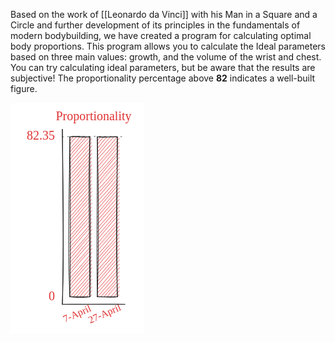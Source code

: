 Based on the work of [[Leonardo da Vinci]] with his Man in a Square and a Circle and further development of its principles in the fundamentals of modern bodybuilding, we have created a program for calculating optimal body proportions. This program allows you to calculate the Ideal parameters based on three main values: growth, and the volume of the wrist and chest. You can try calculating ideal parameters, but be aware that the results are subjective! The proportionality percentage above **82** indicates a well-built figure.

<svg version="1.1" xmlns="http://www.w3.org/2000/svg" viewBox="0 0 214.0998764038086 369.6143658297847" width="214.0998764038086" height="369.6143658297847">
  <!-- svg-source:excalidraw -->
  
  <defs>
    <style class="style-fonts">
      @font-face {
        font-family: "Virgil";
        src: url("https://excalidraw.com/Virgil.woff2");
      }
      @font-face {
        font-family: "Cascadia";
        src: url("https://excalidraw.com/Cascadia.woff2");
      }
      @font-face {
        font-family: "Assistant";
        src: url("https://excalidraw.com/Assistant-Regular.woff2");
      }
    </style>
    
  </defs>
  <rect x="0" y="0" width="214.0998764038086" height="369.6143658297847" fill="#ffffff"></rect><g stroke-linecap="round" transform="translate(94.99995422363281 54.56217364905888) rotate(0 16 127.96891317547056)"><path d="M0 0 C0 0, 0 0, 0 0 M0 0 C0 0, 0 0, 0 0 M-0.26 6.4 C1.53 4.55, 3.43 3.49, 4.99 0.36 M-0.26 6.4 C1.86 4.6, 3.41 1.89, 4.99 0.36 M0.13 12.04 C1.92 8.11, 5.16 5, 10.63 -0.03 M0.13 12.04 C2.95 9.75, 4.17 7.48, 10.63 -0.03 M-0.13 18.44 C4.83 12.86, 11.23 7.88, 15.62 0.33 M-0.13 18.44 C5.17 14.21, 8.89 8.46, 15.62 0.33 M0.27 24.08 C5.62 15.99, 13.33 10.24, 21.26 -0.07 M0.27 24.08 C4.68 18.82, 8.94 14.74, 21.26 -0.07 M0 30.48 C5.77 21.61, 11.99 15.72, 26.25 0.29 M0 30.48 C6.6 22.34, 14.41 14.06, 26.25 0.29 M-0.26 36.88 C6.81 27.49, 12.9 19.84, 31.89 -0.1 M-0.26 36.88 C9.46 24.77, 20.06 11.92, 31.89 -0.1 M0.14 42.52 C8.17 31.68, 19.21 21.1, 34.91 2.52 M0.14 42.52 C9.42 31.69, 18.31 22.36, 34.91 2.52 M-0.12 48.92 C9.43 37.94, 22.01 24.21, 34.65 8.92 M-0.12 48.92 C12.22 35.23, 22.22 21.19, 34.65 8.92 M0.27 54.56 C9.21 44.43, 17.35 36.79, 35.04 14.56 M0.27 54.56 C10.12 43.59, 20.33 32.62, 35.04 14.56 M0.01 60.96 C9.37 51.73, 15.25 44.27, 34.78 20.96 M0.01 60.96 C12.49 46.6, 26.27 31.96, 34.78 20.96 M-0.25 67.36 C14.68 50.45, 27.03 38.68, 35.18 26.6 M-0.25 67.36 C7.89 58.41, 14.11 50.09, 35.18 26.6 M0.14 73 C13.34 59.52, 21.21 48.42, 34.91 33 M0.14 73 C11.17 60.67, 20.69 50.24, 34.91 33 M-0.12 79.4 C12.37 64.84, 24.87 48.35, 34.65 39.4 M-0.12 79.4 C8.58 68.15, 19.38 58.94, 34.65 39.4 M0.28 85.04 C10.09 74.15, 18.41 67.45, 35.05 45.04 M0.28 85.04 C10.94 72.46, 22.93 60.21, 35.05 45.04 M0.01 91.44 C12.27 78.13, 27.52 62.75, 34.79 51.44 M0.01 91.44 C10.77 79.25, 23.33 64.77, 34.79 51.44 M-0.25 97.84 C10.79 84.42, 24.57 71.43, 35.18 57.08 M-0.25 97.84 C13.79 83.06, 25.66 67.77, 35.18 57.08 M0.15 103.48 C13.27 89.05, 26.64 73.69, 34.92 63.48 M0.15 103.48 C12.61 88.61, 27.52 72.22, 34.92 63.48 M-0.11 109.88 C5.5 100.13, 15.85 91.99, 34.66 69.88 M-0.11 109.88 C11.8 95.86, 24.81 82.2, 34.66 69.88 M0.28 115.52 C10.45 102.87, 20.8 92.79, 35.05 75.52 M0.28 115.52 C10.39 103.56, 20.7 92.11, 35.05 75.52 M0.02 121.92 C7.31 111.8, 17.38 103.54, 34.79 81.92 M0.02 121.92 C9.02 112.4, 19.31 101.19, 34.79 81.92 M-0.24 128.32 C11.44 116.53, 19.29 104.71, 35.19 87.56 M-0.24 128.32 C7.09 120.43, 14.72 112.05, 35.19 87.56 M0.15 133.96 C12 120.61, 22.41 107.72, 34.92 93.96 M0.15 133.96 C10.01 122.07, 20.72 111.31, 34.92 93.96 M-0.11 140.36 C13.82 125.82, 23.17 111.35, 34.66 100.36 M-0.11 140.36 C12.1 125.88, 25.15 110.59, 34.66 100.36 M0.29 146 C13.8 129.42, 27.64 115.15, 35.06 106 M0.29 146 C11.71 132.25, 22.9 120.77, 35.06 106 M0.02 152.4 C7.04 142.59, 14.48 134.98, 34.8 112.4 M0.02 152.4 C11.26 140.41, 22.4 127.05, 34.8 112.4 M-0.24 158.8 C6.74 151.37, 15.01 142.13, 35.19 118.04 M-0.24 158.8 C13.95 142.3, 27.96 127.46, 35.19 118.04 M0.16 164.44 C6.83 155.57, 16.25 145.15, 34.93 124.44 M0.16 164.44 C9.59 154.88, 18.16 143.69, 34.93 124.44 M-0.1 170.84 C6.63 162, 16.28 151.59, 34.67 130.84 M-0.1 170.84 C9.97 158.63, 20.01 147.38, 34.67 130.84 M0.29 176.48 C13.04 161.28, 27.85 148.55, 35.06 136.48 M0.29 176.48 C12.73 163.87, 23.3 150.32, 35.06 136.48 M0.03 182.88 C5.28 175.12, 12.45 167.3, 34.8 142.88 M0.03 182.88 C11.43 169.75, 22.21 156.82, 34.8 142.88 M-0.23 189.27 C8.65 179.44, 20.57 168.44, 35.19 148.52 M-0.23 189.27 C12.15 175.68, 22.67 164.11, 35.19 148.52 M0.16 194.92 C11.21 181.68, 22.34 166.39, 34.93 154.92 M0.16 194.92 C12.35 181.41, 25.68 166.43, 34.93 154.92 M-0.1 201.32 C14.75 186.21, 24.91 170.89, 34.67 161.32 M-0.1 201.32 C9.63 189.89, 20.9 176.43, 34.67 161.32 M0.3 206.96 C12.3 193.63, 23.65 178.4, 35.07 166.96 M0.3 206.96 C6.13 199.28, 13.36 190.42, 35.07 166.96 M0.03 213.36 C14.82 197.69, 29.52 182.23, 34.8 173.36 M0.03 213.36 C8.68 202.69, 18.47 191.77, 34.8 173.36 M-0.23 219.75 C6.41 211.36, 14.87 200.68, 35.2 179 M-0.23 219.75 C11.02 205.05, 23.73 190.68, 35.2 179 M0.17 225.4 C8.27 216.41, 19.21 205.63, 34.94 185.4 M0.17 225.4 C10.48 214.4, 20.07 203.62, 34.94 185.4 M-0.09 231.8 C8.67 220.72, 18.4 212.29, 34.68 191.8 M-0.09 231.8 C10.71 220.11, 21.1 205.81, 34.68 191.8 M0.3 237.44 C9.33 225.65, 18.2 214.37, 35.07 197.44 M0.3 237.44 C10.44 225.54, 19.69 215.38, 35.07 197.44 M0.04 243.84 C6.14 235.47, 16.28 226.76, 34.81 203.84 M0.04 243.84 C8.74 232.63, 19.5 221.55, 34.81 203.84 M-0.22 250.23 C10.32 238.25, 22.14 224.57, 35.2 209.48 M-0.22 250.23 C11.36 236.45, 24.33 221.96, 35.2 209.48 M0.17 255.88 C12.77 242.26, 23.06 230.73, 34.94 215.88 M0.17 255.88 C8.19 246.04, 16.74 237.86, 34.94 215.88 M5.16 256.24 C15.8 243.45, 25.71 233.44, 34.68 222.28 M5.16 256.24 C16.76 243.66, 27.56 229.82, 34.68 222.28 M10.8 255.84 C20.47 244.98, 30.01 232.31, 35.08 227.92 M10.8 255.84 C15.41 250.22, 21.39 243.55, 35.08 227.92 M15.79 256.2 C21.71 248.13, 25.78 241.01, 34.81 234.32 M15.79 256.2 C20.55 250.21, 25.49 245.29, 34.81 234.32 M21.43 255.81 C25.78 249.57, 32.79 243.44, 35.21 239.96 M21.43 255.81 C26.19 250.51, 30.3 245.67, 35.21 239.96 M26.42 256.17 C28.26 254.57, 30.01 251.61, 34.95 246.36 M26.42 256.17 C28.38 253.66, 30.45 252.35, 34.95 246.36 M32.06 255.77 C32.79 254.9, 33.77 253.9, 34.69 252.75 M32.06 255.77 C32.91 254.96, 33.44 254.34, 34.69 252.75" stroke="#e03131" stroke-width="0.5" fill="none"></path><path d="M0 0 C7.63 -1.3, 18.62 1.57, 32 0 M0 0 C7.86 -1.16, 16.49 -0.62, 32 0 M32 0 C31.47 88.31, 34.05 175.48, 32 255.94 M32 0 C29.7 57.94, 31 116.3, 32 255.94 M32 255.94 C25.67 256.67, 16.31 258.07, 0 255.94 M32 255.94 C20.93 255.98, 10.1 255.14, 0 255.94 M0 255.94 C-3.01 196.27, -2.02 140.03, 0 0 M0 255.94 C1.41 158.78, 0.49 60.89, 0 0" stroke="#1e1e1e" stroke-width="1" fill="none"></path></g><g stroke-linecap="round" transform="translate(138.9999542236328 54.5) rotate(0 16 128)"><path d="M0 0 C0 0, 0 0, 0 0 M0 0 C0 0, 0 0, 0 0 M-0.26 6.4 C2.03 5.04, 3.23 2.34, 4.99 0.36 M-0.26 6.4 C1.2 4.31, 2.63 2.78, 4.99 0.36 M0.13 12.04 C4.02 6.53, 6.79 3.72, 10.63 -0.03 M0.13 12.04 C2.82 8.94, 6.06 4.73, 10.63 -0.03 M-0.13 18.44 C5.8 13.99, 8.16 6.52, 15.62 0.33 M-0.13 18.44 C5.26 12.21, 10.06 5.24, 15.62 0.33 M0.27 24.08 C7.17 17.23, 9.02 12.69, 21.26 -0.07 M0.27 24.08 C7.45 16.62, 14.16 6.91, 21.26 -0.07 M0 30.48 C6.8 21.84, 16.58 10.87, 26.25 0.29 M0 30.48 C8.69 20.83, 16.48 9.82, 26.25 0.29 M-0.26 36.88 C6.48 26.96, 16.19 20.25, 31.89 -0.1 M-0.26 36.88 C9.76 24.35, 20.75 13.28, 31.89 -0.1 M0.14 42.52 C7.05 35.35, 14.4 27.05, 34.91 2.52 M0.14 42.52 C11.74 30.23, 22.89 17.12, 34.91 2.52 M-0.12 48.92 C8.81 39.53, 17.44 30.35, 34.65 8.92 M-0.12 48.92 C10.27 34.91, 22.23 21.95, 34.65 8.92 M0.27 54.56 C9.52 45.56, 18.72 32.49, 35.04 14.56 M0.27 54.56 C11.63 42.45, 20.33 31, 35.04 14.56 M0.01 60.96 C13.24 46.71, 28.05 31.3, 34.78 20.96 M0.01 60.96 C7.62 53.42, 15.24 43.62, 34.78 20.96 M-0.25 67.36 C9.84 58.01, 16.49 43.94, 35.18 26.6 M-0.25 67.36 C13.14 50.95, 27.45 34.94, 35.18 26.6 M0.14 73 C6.51 64.54, 15.66 54.25, 34.91 33 M0.14 73 C7.53 64.95, 16.07 56.4, 34.91 33 M-0.12 79.4 C9.39 66.52, 19.67 53.96, 34.65 39.4 M-0.12 79.4 C9.14 70.78, 15.91 60.37, 34.65 39.4 M0.28 85.04 C15.27 71.02, 27.98 54.6, 35.05 45.04 M0.28 85.04 C14.86 70, 28.64 52.73, 35.05 45.04 M0.01 91.44 C11.34 81.04, 20.37 69.62, 34.79 51.44 M0.01 91.44 C9.8 80.35, 18.14 70.22, 34.79 51.44 M-0.25 97.84 C11.12 86.78, 22.65 71.78, 35.18 57.08 M-0.25 97.84 C12.66 82.16, 27.32 65.78, 35.18 57.08 M0.15 103.48 C11.99 90.22, 22.83 81.03, 34.92 63.48 M0.15 103.48 C13.67 88.77, 24.67 75.24, 34.92 63.48 M-0.11 109.88 C9.27 100.34, 17.91 91.52, 34.66 69.88 M-0.11 109.88 C13.97 95.07, 26.66 79.89, 34.66 69.88 M0.28 115.52 C8.94 106.78, 18.05 93.72, 35.05 75.52 M0.28 115.52 C9.34 105.01, 17.48 95.7, 35.05 75.52 M0.02 121.92 C12.33 109.86, 20.17 97.4, 34.79 81.92 M0.02 121.92 C8.79 112.74, 15.65 103.95, 34.79 81.92 M-0.24 128.32 C13.07 111.92, 25.29 97.02, 35.19 87.56 M-0.24 128.32 C11.84 115.33, 23.69 100.83, 35.19 87.56 M0.15 133.96 C9.1 122.87, 17.3 112.86, 34.92 93.96 M0.15 133.96 C10.14 123.49, 20.56 110.28, 34.92 93.96 M-0.11 140.36 C12.24 123.46, 27.13 109.55, 34.66 100.36 M-0.11 140.36 C12.78 125.08, 27.33 109.9, 34.66 100.36 M0.29 146 C8.8 136.81, 18.2 124.58, 35.06 106 M0.29 146 C13.41 131.85, 25.23 117.02, 35.06 106 M0.02 152.4 C8.37 142.31, 16.41 134.89, 34.8 112.4 M0.02 152.4 C8.69 142.44, 16.33 131.42, 34.8 112.4 M-0.24 158.8 C11.88 145.43, 26.29 128.85, 35.19 118.04 M-0.24 158.8 C7.99 150.11, 16.08 139.87, 35.19 118.04 M0.16 164.44 C15.4 146.83, 27.15 130.75, 34.93 124.44 M0.16 164.44 C6.56 156.09, 14.18 147.38, 34.93 124.44 M-0.1 170.84 C12.03 156.83, 24.88 142.89, 34.67 130.84 M-0.1 170.84 C9.63 159.61, 19.97 148.2, 34.67 130.84 M0.29 176.48 C10.96 167.77, 19.3 154.53, 35.06 136.48 M0.29 176.48 C6.49 168.65, 13.41 159.37, 35.06 136.48 M0.03 182.88 C5.77 174.89, 15.41 167.74, 34.8 142.88 M0.03 182.88 C6.71 174.66, 14.82 165.25, 34.8 142.88 M-0.23 189.27 C10.21 180.06, 17.54 167.18, 35.19 148.52 M-0.23 189.27 C13.05 174.77, 26.34 158.65, 35.19 148.52 M0.16 194.92 C12.54 177.95, 28.76 165.47, 34.93 154.92 M0.16 194.92 C8.5 186.13, 16.64 177.42, 34.93 154.92 M-0.1 201.32 C8.33 189.83, 20.77 177.15, 34.67 161.32 M-0.1 201.32 C12.18 186.72, 24.39 173.23, 34.67 161.32 M0.3 206.96 C10.51 193.28, 19 184.42, 35.07 166.96 M0.3 206.96 C7.18 197.91, 15.88 189.93, 35.07 166.96 M0.03 213.36 C9.44 204.64, 15.11 196.77, 34.8 173.36 M0.03 213.36 C12.07 199.72, 21.72 188.23, 34.8 173.36 M-0.23 219.75 C10.5 206.14, 22.34 196.22, 35.2 179 M-0.23 219.75 C10.41 206.88, 21.51 194.69, 35.2 179 M0.17 225.4 C14.31 211.37, 24.31 198, 34.94 185.4 M0.17 225.4 C8.32 216.74, 14.58 207.65, 34.94 185.4 M-0.09 231.8 C10.23 221.65, 18.24 210.85, 34.68 191.8 M-0.09 231.8 C6.77 221.81, 15.08 214.35, 34.68 191.8 M0.3 237.44 C7.33 227.08, 16.33 218.36, 35.07 197.44 M0.3 237.44 C11.03 225.4, 21.99 211.77, 35.07 197.44 M0.04 243.84 C9.58 234.58, 14.93 228.12, 34.81 203.84 M0.04 243.84 C9.57 233.59, 18.8 222.26, 34.81 203.84 M-0.22 250.23 C13.46 234.57, 27.49 220.37, 35.2 209.48 M-0.22 250.23 C7.56 241.41, 16.19 232.73, 35.2 209.48 M0.17 255.88 C10.06 245.75, 19.51 232.39, 34.94 215.88 M0.17 255.88 C11.31 244.42, 21.73 231.9, 34.94 215.88 M5.16 256.24 C13.97 247.06, 25.3 235.57, 34.68 222.28 M5.16 256.24 C12.59 246.81, 22.6 237.29, 34.68 222.28 M10.8 255.84 C16.3 247.96, 20.53 244.12, 35.08 227.92 M10.8 255.84 C16.77 249.01, 22.76 241.9, 35.08 227.92 M15.79 256.2 C19.94 247.79, 26.73 241.53, 34.81 234.32 M15.79 256.2 C22.65 248.64, 30.34 239.88, 34.81 234.32 M21.43 255.81 C24.79 252.49, 27.65 249.7, 35.21 239.96 M21.43 255.81 C25.99 250.66, 29.71 245.5, 35.21 239.96 M26.42 256.17 C28.16 253.68, 30.28 251.29, 34.95 246.36 M26.42 256.17 C29.45 253.59, 31.33 250.63, 34.95 246.36 M32.06 255.77 C33.01 254.78, 33.05 254.08, 34.69 252.75 M32.06 255.77 C32.65 255.19, 33.31 254.64, 34.69 252.75" stroke="#e03131" stroke-width="0.5" fill="none"></path><path d="M0 0 C13.52 1.94, 22.33 -1.35, 32 0 M0 0 C12 -0.08, 24.63 0.62, 32 0 M32 0 C31.83 70.32, 29.26 140.72, 32 256 M32 0 C31.36 91.92, 30.27 182.74, 32 256 M32 256 C20.74 257.95, 8.24 255.13, 0 256 M32 256 C20.99 255.15, 11.02 256.8, 0 256 M0 256 C1.37 203.9, 3.04 148.12, 0 0 M0 256 C-1.24 196.41, -0.11 136.24, 0 0" stroke="#1e1e1e" stroke-width="1" fill="none"></path></g><g transform="translate(61.90003204345703 10) rotate(0 71.09992218017578 12.5)"><text x="71.09992218017578" y="17.52" font-family="Virgil, Segoe UI Emoji" font-size="20px" fill="#e03131" text-anchor="middle" style="white-space: pre;" direction="ltr" dominant-baseline="alphabetic">Proportionality</text></g><g transform="translate(82.91999053955078 328.50000000000006) rotate(336.3262257417932 24.07996368408203 10)"><text x="24.07996368408203" y="14.016" font-family="Virgil, Segoe UI Emoji" font-size="16px" fill="#e03131" text-anchor="middle" style="white-space: pre;" direction="ltr" dominant-baseline="alphabetic">7-April</text></g><g transform="translate(121.22399139404297 328.50000000000006) rotate(336.3262257417932 29.775962829589844 10)"><text x="29.775962829589844" y="14.016" font-family="Virgil, Segoe UI Emoji" font-size="16px" fill="#e03131" text-anchor="middle" style="white-space: pre;" direction="ltr" dominant-baseline="alphabetic">27-April</text></g><g transform="translate(57.239959716796875 298.00000000000006) rotate(0 6.879997253417969 12.5)"><text x="13.759994506835938" y="17.52" font-family="Virgil, Segoe UI Emoji" font-size="20px" fill="#e03131" text-anchor="end" style="white-space: pre;" direction="ltr" dominant-baseline="alphabetic">0</text></g><g transform="translate(10 41.5) rotate(0 30.499977111816406 12.5)"><text x="60.99995422363281" y="17.52" font-family="Virgil, Segoe UI Emoji" font-size="20px" fill="#e03131" text-anchor="end" style="white-space: pre;" direction="ltr" dominant-baseline="alphabetic">82.35</text></g><g stroke-linecap="round"><g transform="translate(82.99995422363281 322.50000000000006) rotate(0 50 0)"><path d="M0 0 C32.93 0.47, 70.56 -0.68, 100 0 M0 0 C21.93 -0.46, 46.15 0.17, 100 0" stroke="#1e1e1e" stroke-width="1" fill="none"></path></g></g><mask></mask><g stroke-linecap="round"><g transform="translate(82.99995422363281 322.50000000000006) rotate(0 0 -140)"><path d="M0 0 C2.91 -78.4, 0.47 -156.72, 0 -280 M0 0 C2.17 -99.32, 1.14 -199.69, 0 -280" stroke="#1e1e1e" stroke-width="1" fill="none"></path></g></g><mask></mask><g stroke-linecap="round"><g stroke-opacity="0.5" fill-opacity="0.5" transform="translate(82.99995422363281 54.5) rotate(0 50 0)"><path d="M0 0 C29.77 -1.24, 63.64 -0.9, 100 0" stroke="#1e1e1e" stroke-width="1.5" fill="none" stroke-dasharray="1.5 7"></path></g></g><mask></mask></svg>
